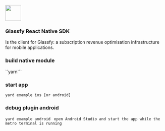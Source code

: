 <p align="">
  <img src="https://glassfy.io/assets/images/glassfy-logo.svg" height="50"/>
</p>

### Glassfy React Native SDK

Is the client for Glassfy: a subscription revenue optimisation infrastructure for mobile applications.

### build native module

``yarn```

### start app

`yard example ios [or android]`

### debug plugin android

`yard example android `
`open Android Studio and start the app while the metro terminal is running`
